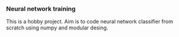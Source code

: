 ### Neural network training

This is a hobby project. Aim is to code neural network classifier from scratch using numpy and modular desing.